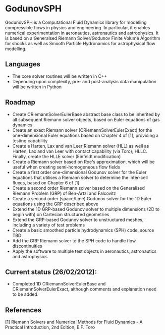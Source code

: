 # GodunovSPH

GodunovSPH is a Computational Fluid Dynamics library for modelling compressible flows in physics and engineering. In particular, it enables numerical experimentation in aeronautics, astronautics and astrophysics. It is based on a Generalsed Riemann Solver/Godunov Finite Volume Algorithm for shocks as well as Smooth Particle Hydronamics for astrophysical flow modelling.

## Languages

* The core solver routines will be written in C++
* Depending upon complexity, pre- and post-analysis data manipulation will be written in Python

## Roadmap

* Create CRiemannSolverEulerBase abstract base class to be inherited by all subsequent Riemann solver objects, based on Euler equations of gas dynamics
* Create an exact Riemann solver (CRiemannSolverEulerExact) for the one-dimensional Euler equations based on Chapter 4 of [1], providing a testing capability
* Create a Harten, Lax and van Leer Riemann solver (HLL) as well as Harten, Lax and van Leer with contact capability (via Toro); HLLC. Finally, create the HLLE solver (Einfeldt modification)
* Create a Riemann solver based on Roe's approximation, which will be useful when creating semi-homogeneous flow fields
* Create a first order one-dimensional Godunov solver for the Euler equations that utilises a Riemann solver to determine the inter-cell fluxes, based on Chapter 6 of [1]
* Create a second order Riemann solver based on the Generalised Riemann Problem (GRP) of Ben-Artzi and Falcovitz
* Create a second order (space/time) Godunov solver for the 1D Euler equations using the GRP described above
* Extend the 1D GRP-based Godunov solver to multiple dimensions (2D to begin with) on Cartesian structured geometries
* Extend the GRP-based Godunov solver to unstructured meshes, including a variety of test problems
* Create a basic smoothed particle hydrodynamics (SPH) code, source TBD
* Add the GRP Riemann solver to the SPH code to handle flow discontinuities
* Apply the software to multiple test objects in aeronautics, astronautics and astrophysics

## Current status (26/02/2012):

* Completed 1D CRiemannSolverEulerBase and CRiemannSolverEulerExact, although comments and explanation need to be added.

## References

[1] Riemann Solvers and Numerical Methods for Fluid Dynamics - A Practical Introduction, 2nd Edition, E.F. Toro